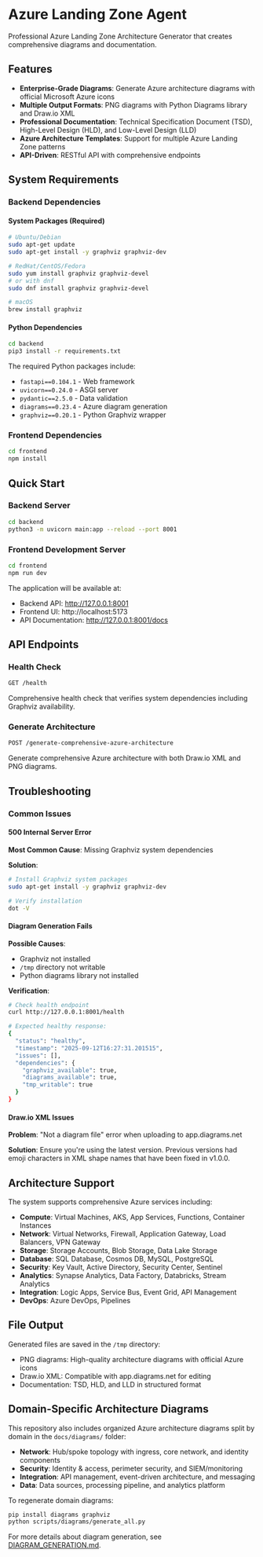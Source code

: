 # Azure Landing Zone Agent

Professional Azure Landing Zone Architecture Generator that creates comprehensive diagrams and documentation.

## Features

- **Enterprise-Grade Diagrams**: Generate Azure architecture diagrams with official Microsoft Azure icons
- **Multiple Output Formats**: PNG diagrams with Python Diagrams library and Draw.io XML
- **Professional Documentation**: Technical Specification Document (TSD), High-Level Design (HLD), and Low-Level Design (LLD)
- **Azure Architecture Templates**: Support for multiple Azure Landing Zone patterns
- **API-Driven**: RESTful API with comprehensive endpoints

## System Requirements

### Backend Dependencies

#### System Packages (Required)
```bash
# Ubuntu/Debian
sudo apt-get update
sudo apt-get install -y graphviz graphviz-dev

# RedHat/CentOS/Fedora
sudo yum install graphviz graphviz-devel
# or with dnf
sudo dnf install graphviz graphviz-devel

# macOS
brew install graphviz
```

#### Python Dependencies
```bash
cd backend
pip3 install -r requirements.txt
```

The required Python packages include:
- `fastapi==0.104.1` - Web framework
- `uvicorn==0.24.0` - ASGI server
- `pydantic==2.5.0` - Data validation
- `diagrams==0.23.4` - Azure diagram generation
- `graphviz==0.20.1` - Python Graphviz wrapper

### Frontend Dependencies
```bash
cd frontend
npm install
```

## Quick Start

### Backend Server
```bash
cd backend
python3 -m uvicorn main:app --reload --port 8001
```

### Frontend Development Server
```bash
cd frontend
npm run dev
```

The application will be available at:
- Backend API: http://127.0.0.1:8001
- Frontend UI: http://localhost:5173
- API Documentation: http://127.0.0.1:8001/docs

## API Endpoints

### Health Check
```bash
GET /health
```
Comprehensive health check that verifies system dependencies including Graphviz availability.

### Generate Architecture
```bash
POST /generate-comprehensive-azure-architecture
```
Generate comprehensive Azure architecture with both Draw.io XML and PNG diagrams.

## Troubleshooting

### Common Issues

#### 500 Internal Server Error
**Most Common Cause**: Missing Graphviz system dependencies

**Solution**:
```bash
# Install Graphviz system packages
sudo apt-get install -y graphviz graphviz-dev

# Verify installation
dot -V
```

#### Diagram Generation Fails
**Possible Causes**:
- Graphviz not installed
- `/tmp` directory not writable
- Python diagrams library not installed

**Verification**:
```bash
# Check health endpoint
curl http://127.0.0.1:8001/health

# Expected healthy response:
{
  "status": "healthy",
  "timestamp": "2025-09-12T16:27:31.201515",
  "issues": [],
  "dependencies": {
    "graphviz_available": true,
    "diagrams_available": true,
    "tmp_writable": true
  }
}
```

#### Draw.io XML Issues
**Problem**: "Not a diagram file" error when uploading to app.diagrams.net

**Solution**: Ensure you're using the latest version. Previous versions had emoji characters in XML shape names that have been fixed in v1.0.0.

## Architecture Support

The system supports comprehensive Azure services including:

- **Compute**: Virtual Machines, AKS, App Services, Functions, Container Instances
- **Network**: Virtual Networks, Firewall, Application Gateway, Load Balancers, VPN Gateway
- **Storage**: Storage Accounts, Blob Storage, Data Lake Storage
- **Database**: SQL Database, Cosmos DB, MySQL, PostgreSQL
- **Security**: Key Vault, Active Directory, Security Center, Sentinel
- **Analytics**: Synapse Analytics, Data Factory, Databricks, Stream Analytics
- **Integration**: Logic Apps, Service Bus, Event Grid, API Management
- **DevOps**: Azure DevOps, Pipelines

## File Output

Generated files are saved in the `/tmp` directory:
- PNG diagrams: High-quality architecture diagrams with official Azure icons
- Draw.io XML: Compatible with app.diagrams.net for editing
- Documentation: TSD, HLD, and LLD in structured format

## Domain-Specific Architecture Diagrams

This repository also includes organized Azure architecture diagrams split by domain in the `docs/diagrams/` folder:

- **Network**: Hub/spoke topology with ingress, core network, and identity components
- **Security**: Identity & access, perimeter security, and SIEM/monitoring
- **Integration**: API management, event-driven architecture, and messaging
- **Data**: Data sources, processing pipeline, and analytics platform

To regenerate domain diagrams:
```bash
pip install diagrams graphviz
python scripts/diagrams/generate_all.py
```

For more details about diagram generation, see [DIAGRAM_GENERATION.md](DIAGRAM_GENERATION.md).